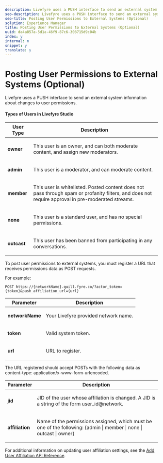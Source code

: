 ```yaml
---
description: Livefyre uses a PUSH interface to send an external system information about changes to user permissions.
seo-description: Livefyre uses a PUSH interface to send an external system information about changes to user permissions.
seo-title: Posting User Permissions to External Systems (Optional)
solution: Experience Manager
title: Posting User Permissions to External Systems (Optional)
uuid: da4a857a-5d1a-46f9-87c6-303715d9c04b
index: y
internal: n
snippet: y
translate: y
---
```


# Posting User Permissions to External Systems (Optional)

Livefyre uses a PUSH interface to send an external system information about changes to user permissions.

#### Types of Users in Livefyre Studio
<table frame="all" rowsep="1" colsep="1" id="table_trz_nxf_gz">  
 <thead> 
  <tr> 
   <th class="entry"> User Type </th> 
   <th class="entry"> Description </th> 
  </tr> 
 </thead>
 <tbody> 
  <tr> 
   <td> <b>owner</b> </td> 
   <td> <p>This user is an owner, and can both moderate content, and assign new moderators.</p> </td> 
  </tr> 
  <tr> 
   <td> <b>admin</b> </td> 
   <td> <p>This user is a moderator, and can moderate content.</p> </td> 
  </tr> 
  <tr> 
   <td> <b>member</b> </td> 
   <td> <p>This user is whitelisted. Posted content does not pass through spam or profanity filters, and does not require approval in pre-moderated streams.</p> </td> 
  </tr> 
  <tr> 
   <td> <b>none</b> </td> 
   <td> <p>This user is a standard user, and has no special permissions.</p> </td> 
  </tr> 
  <tr> 
   <td> <b>outcast</b> </td> 
   <td> <p>This user has been banned from participating in any conversations.</p> </td> 
  </tr> 
 </tbody> 
</table>

To post user permissions to external systems, you must register a URL that receives permissions data as POST requests.

For example:

```
POST https://{networkName}.quill.fyre.co/?actor_token={token}&push_affiliation_url={url}
```

<table frame="all" rowsep="1" colsep="1" id="table_cgn_xxf_gz"> 
 <thead> 
  <tr> 
   <th class="entry"> Parameter </th> 
   <th class="entry"> Description </th> 
  </tr> 
 </thead>
 <tbody> 
  <tr> 
   <td> <b>networkName</b> </td> 
   <td> <p>Your Livefyre provided network name.</p> </td> 
  </tr> 
  <tr> 
   <td> <b>token</b> </td> 
   <td> <p>Valid system token.</p> </td> 
  </tr> 
  <tr> 
   <td> <b>url</b> </td> 
   <td> <p>URL to register.</p> </td> 
  </tr> 
 </tbody> 
</table>

The URL registered should accept POSTs with the following data as content-type: application/x-www-form-urlencoded.

<table frame="all" rowsep="1" colsep="1" id="table_obz_1yf_gz"> 
 <thead> 
  <tr> 
   <th class="entry"> Parameter </th> 
   <th class="entry"> Description </th> 
  </tr> 
 </thead>
 <tbody> 
  <tr> 
   <td> <b>jid</b> </td> 
   <td> <p>JID of the user whose affiliation is changed. A JID is a string of the form user_id@network.</p> </td> 
  </tr> 
  <tr> 
   <td> <b>affiliation</b> </td> 
   <td> <p>Name of the permissions assigned, which must be one of the following: <span class="keyword"> {admin | member | none | outcast | owner} </span></p> </td> 
  </tr> 
 </tbody> 
</table>

For additional information on updating user affiliation settings, see the [Add User Affiliation API Reference](http://api.livefyre.com/docs/apis/by-category/user-management#operation=urn:livefyre:apis:quill:operations:api:v3.0:affiliation:add:method=post).
